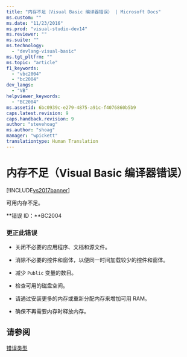 ```yaml
---
title: "内存不足（Visual Basic 编译器错误） | Microsoft Docs"
ms.custom: ""
ms.date: "11/23/2016"
ms.prod: "visual-studio-dev14"
ms.reviewer: ""
ms.suite: ""
ms.technology: 
  - "devlang-visual-basic"
ms.tgt_pltfrm: ""
ms.topic: "article"
f1_keywords: 
  - "vbc2004"
  - "bc2004"
dev_langs: 
  - "VB"
helpviewer_keywords: 
  - "BC2004"
ms.assetid: 6bc0939c-e279-4875-a91c-f4076860b5b9
caps.latest.revision: 9
caps.handback.revision: 9
author: "stevehoag"
ms.author: "shoag"
manager: "wpickett"
translationtype: Human Translation
---
```

# 内存不足（Visual Basic 编译器错误）
[!INCLUDE[vs2017banner](../../../csharp/includes/vs2017banner.md)]

可用内存不足。  
  
 **错误 ID：**BC2004  
  
### 更正此错误  
  
-   关闭不必要的应用程序、文档和源文件。  
  
-   消除不必要的控件和窗体，以便同一时间加载较少的控件和窗体。  
  
-   减少 `Public` 变量的数目。  
  
-   检查可用的磁盘空间。  
  
-   请通过安装更多的内存或重新分配内存来增加可用 RAM。  
  
-   确保不再需要内存时释放内存。  
  
## 请参阅  
 [错误类型](../../../visual-basic/programming-guide/language-features/error-types.md)